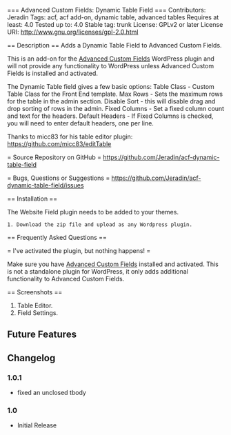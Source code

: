 === Advanced Custom Fields: Dynamic Table Field ===
Contributors: Jeradin
Tags: acf, acf add-on, dynamic table, advanced tables 
Requires at least: 4.0
Tested up to: 4.0
Stable tag: trunk
License: GPLv2 or later
License URI: http://www.gnu.org/licenses/gpl-2.0.html


== Description ==
Adds a Dynamic Table Field to Advanced Custom Fields.

This is an add-on for the [Advanced Custom Fields](http://wordpress.org/extend/plugins/advanced-custom-fields/)
WordPress plugin and will not provide any functionality to WordPress unless Advanced Custom Fields is installed
and activated.

The Dynamic Table field gives a few basic options:
Table Class - Custom Table Class for the Front End template.
Max Rows - Sets the maximum rows for the table in the admin section.
Disable Sort - this will disable drag and drop sorting of rows in the admin.
Fixed Columns - Set a fixed column count and  text for the headers.
Default Headers - If Fixed Columns is checked, you will need to enter default headers, one per line.


Thanks to micc83 for his table editor plugin: https://github.com/micc83/editTable

= Source Repository on GitHub =
https://github.com/Jeradin/acf-dynamic-table-field

= Bugs, Questions or Suggestions =
https://github.com/Jeradin/acf-dynamic-table-field/issues


== Installation ==

The Website Field plugin needs to be added to your themes.

	1. Download the zip file and upload as any Wordpress plugin.
	
== Frequently Asked Questions ==

= I've activated the plugin, but nothing happens! =

Make sure you have [Advanced Custom Fields](http://wordpress.org/extend/plugins/advanced-custom-fields/) installed and
activated. This is not a standalone plugin for WordPress, it only adds additional functionality to Advanced Custom Fields.

== Screenshots ==

1. Table Editor.
2. Field Settings.


## Future Features ##




## Changelog ##
### 1.0.1
* fixed an unclosed tbody

### 1.0
* Initial Release
